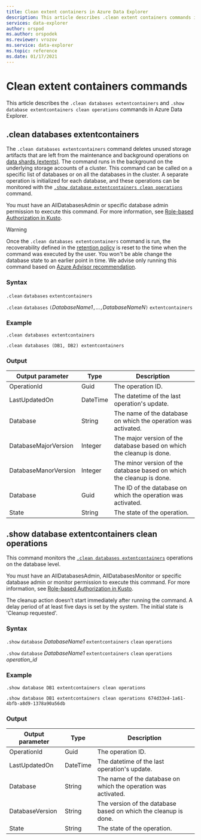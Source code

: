 ```yaml
---
title: Clean extent containers in Azure Data Explorer
description: This article describes .clean extent containers commands in Azure Data Explorer
services: data-explorer
author: orspod
ms.author: orspodek
ms.reviewer: vrozov
ms.service: data-explorer
ms.topic: reference
ms.date: 01/17/2021
---
```

# Clean extent containers commands

This article describes the `.clean databases extentcontainers` and `.show database extentcontainers clean operations` commands in Azure Data Explorer.

## .clean databases extentcontainers

The `.clean databases extentcontainers` command deletes unused storage artifacts that are left from the maintenance and background operations on [data shards (extents)](extents-overview.md). The command runs in the background on the underlying storage accounts of a cluster. This command can be called on a specific list of databases or on all the databases in the cluster. A separate operation is initialized for each database, and these operations can be monitored with the [`.show database extentcontainers clean operations`](#show-database-extentcontainers-clean-operations) command.

You must have an AllDatabasesAdmin or specific database admin permission to execute this command. For more information, see [Role-based Authorization in Kusto](access-control/role-based-authorization.md).

> [!WARNING]
> Once the `.clean databases extentcontainers` command is run, the recoverability defined in the [retention policy](../management/retentionpolicy.md) is reset to the time when the command was executed by the user. You won't be able change the database state to an earlier point in time. We advise only running this command based on [Azure Advisor recommendation](../../azure-advisor.md#delete-unused-storage-artifact).

### Syntax

`.clean` `databases` `extentcontainers`
<br>

`.clean` `databases`  `(`*DatabaseName1*`,`...`,`*DatabaseNameN*`)`  `extentcontainers`

### Example

```kusto
.clean databases extentcontainers

.clean databases (DB1, DB2) extentcontainers
```

### Output

| Output parameter                     | Type    | Description                                                                                                        |
|--------------------------------------|---------|--------------------------------------------------------------------------------------------------------------------|
| OperationId                          | Guid    | The operation ID.                                                                                                  |
| LastUpdatedOn                        | DateTime| The datetime of the last operation's update.                                                                       |
| Database                             | String  | The name of the database on which the operation was activated.                                                     |
| DatabaseMajorVersion                 | Integer | The major version of the database based on which the cleanup is done.                                         |
| DatabaseManorVersion                 | Integer | The minor version of the database based on which the cleanup is done.                                         |
| Database                             | Guid    | The ID of the database on which the operation was activated.                                                       |
| State                                | String  | The state of the operation.                                                                                        |

## .show database extentcontainers clean operations

This command monitors the [`.clean databases extentcontainers`](#clean-databases-extentcontainers) operations on the database level.

You must have an AllDatabasesAdmin, AllDatabasesMonitor or specific database admin or monitor permission to execute this command. For more information, see [Role-based Authorization in Kusto](access-control/role-based-authorization.md).

The cleanup action doesn’t start immediately after running the command. A delay period of at least five days is set by the system.
The initial state is 'Cleanup requested'.

### Syntax

`.show` `database` *DatabaseName1* `extentcontainers` `clean` `operations`
<br>
 
`.show` `database` *DatabaseName1* `extentcontainers` `clean` `operations` *operation_id*

### Example

```kusto
.show database DB1 extentcontainers clean operations 

.show database DB1 extentcontainers clean operations 674d33e4-1a61-4bfb-a8d9-1378a90a56db
```

### Output

| Output parameter                     | Type    | Description                                                                                                        |
|--------------------------------------|---------|--------------------------------------------------------------------------------------------------------------------|
| OperationId                          | Guid    | The operation ID.                                                                                                  |
| LastUpdatedOn                        | DateTime| The datetime of the last operation's update.                                                                       |
| Database                             | String  | The name of the database on which the operation was activated.                                                     |
| DatabaseVersion                      | String  | The version of the database based on which the cleanup is done.                                               |
| State                                | String  | The state of the operation.                                                                                        |
